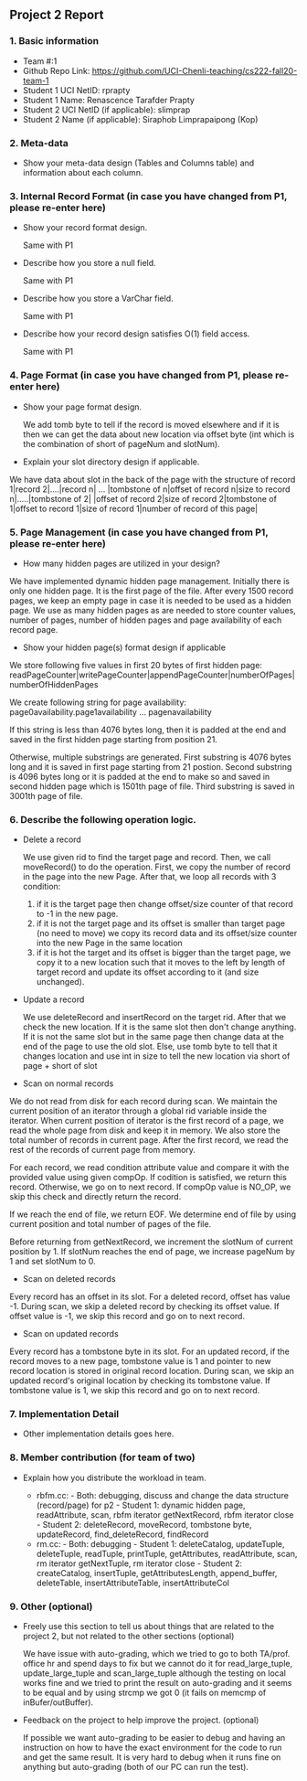 ## Project 2 Report


### 1. Basic information
 - Team #:1
 - Github Repo Link: https://github.com/UCI-Chenli-teaching/cs222-fall20-team-1
 - Student 1 UCI NetID: rprapty
 - Student 1 Name: Renascence Tarafder Prapty
 - Student 2 UCI NetID (if applicable): slimprap
 - Student 2 Name (if applicable): Siraphob Limprapaipong (Kop)

### 2. Meta-data
- Show your meta-data design (Tables and Columns table) and information about each column.



### 3. Internal Record Format (in case you have changed from P1, please re-enter here)
- Show your record format design.

    Same with P1

- Describe how you store a null field.

    Same with P1

- Describe how you store a VarChar field.

    Same with P1

- Describe how your record design satisfies O(1) field access.

    Same with P1

### 4. Page Format (in case you have changed from P1, please re-enter here)
- Show your page format design.

    We add tomb byte to tell if the record is moved elsewhere and if it is then we can get the data about new location via 
    offset byte (int which is the combination of short of pageNum and slotNum).

- Explain your slot directory design if applicable.

We have data about slot in the back of the page with the structure of
  record 1|record 2|....|record n| ... |tombstone of n|offset of record n|size to record n|.....|tombstone of 2|
  |offset of record 2|size of record 2|tombstone of 1|offset to record 1|size of record 1|number of record of this page|

### 5. Page Management (in case you have changed from P1, please re-enter here)
- How many hidden pages are utilized in your design?

We have implemented dynamic hidden page management. Initially there is only one hidden page.
It is the first page of the file. After every 1500 record pages, we keep an empty page in case it is needed to be used as a hidden page.
We use as many hidden pages as are needed to store counter values, number of pages, number of hidden pages and page availability of each record page.


- Show your hidden page(s) format design if applicable

We store following five values in first 20 bytes of first hidden page:
readPageCounter|writePageCounter|appendPageCounter|numberOfPages|numberOfHiddenPages

We create following string for page availability:
page0availability.page1availability ... pagenavailability

If this string is less than 4076 bytes long, then it is padded at the end and saved in the first hidden page starting from position 21.

Otherwise, multiple substrings are generated. First substring is 4076 bytes long and it is saved in first page starting from 21 postion.
Second substring is 4096 bytes long or it is padded at the end to make so and saved in second hidden page which is 1501th page of file. Third substring is saved in 3001th page of file.

### 6. Describe the following operation logic.
- Delete a record

    We use given rid to find the target page and record. Then, we call moveRecord() to do the operation. First, we copy
    the number of record in the page into the new Page. After that, we loop all records with 3 condition:
    1. if it is the target page then change offset/size counter of that record to -1 in the new page.
    2. if it is not the target page and its offset is smaller than target page (no need to move) we copy its record data 
    and its offset/size counter into the new Page in the same location
    3. if it is hot the target and its offset is bigger than the target page, we copy it to a new location such that it
    moves to the left by length of target record and update its offset according to it (and size unchanged).

- Update a record

    We use deleteRecord and insertRecord on the target rid. After that we check the new location. If it is the same slot
    then don't change anything. If it is not the same slot but in the same page then change data at the end of the page
    to use the old slot. Else, use tomb byte to tell that it changes location and use int in size to tell the new location 
    via short of page + short of slot

- Scan on normal records

We do not read from disk for each record during scan. We maintain the current position of an iterator through a global rid variable inside the iterator. When current position of iterator is the first record of a page, we read the whole page from disk and keep it in memory.
We also store the total number of records in current page. After the first record, we read the rest of the records of current page from memory. 

For each record, we read condition attribute value and compare it with the provided value using given compOp. If codition is satisfied, we return this record. Otherwise, we go on to next record. If compOp value is NO_OP, we skip this check and directly return the record.

If we reach the end of file, we return EOF. We determine end of file by using current position and total number of pages of the file.

Before returning from getNextRecord, we increment the slotNum of current position by 1. If slotNum reaches the end of page, we increase pageNum by 1 and set slotNum to 0.

- Scan on deleted records

Every record has an offset in its slot. For a deleted record, offset has value -1. During scan, we skip a deleted record
by checking its offset value. If offset value is -1, we skip this record and go on to next record.


- Scan on updated records

Every record has a tombstone byte in its slot. For an updated record, if the record moves to a new page, tombstone value is 1 and pointer to new record location is stored in original record location. 
During scan, we skip an updated record's original location by checking its tombstone value. If tombstone value is 1, we skip this record and go on to next record.



### 7. Implementation Detail
- Other implementation details goes here.



### 8. Member contribution (for team of two)
- Explain how you distribute the workload in team.

    - rbfm.cc:
            - Both: debugging, discuss and change the data structure (record/page) for p2
            - Student 1: dynamic hidden page, readAttribute, scan, rbfm iterator getNextRecord, rbfm iterator close
            - Student 2: deleteRecord, moveRecord, tombstone byte, updateRecord, find_deleteRecord, findRecord
    - rm.cc:
            - Both: debugging
            - Student 1: deleteCatalog, updateTuple, deleteTuple, readTuple, printTuple, getAttributes, readAttribute, scan, rm iterator getNextTuple, rm iterator close
            - Student 2: createCatalog, insertTuple, getAttributesLength, append_buffer, deleteTable, insertAttributeTable, insertAttributeCol

### 9. Other (optional)
- Freely use this section to tell us about things that are related to the project 2, but not related to the other sections (optional)

  We have issue with auto-grading, which we tried to go to both TA/prof. office hr and spend days to fix but we cannot do it
  for read_large_tuple, update_large_tuple and scan_large_tuple although the testing on local works fine and we tried to
  print the result on auto-grading and it seems to be equal and by using strcmp we got 0 (it fails on memcmp of inBufer/outBuffer).

- Feedback on the project to help improve the project. (optional)

    If possible we want auto-grading to be easier to debug and having an instruction on how to have the exact environment
    for the code to run and get the same result. It is very hard to debug when it runs fine on anything but auto-grading 
    (both of our PC can run the test).
    